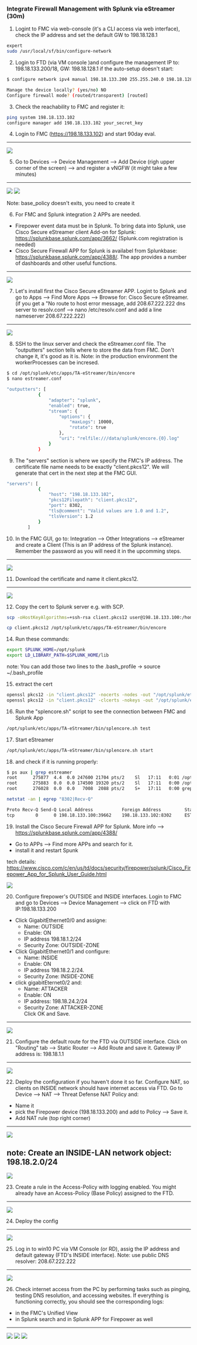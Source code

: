### Integrate Firewall Management with Splunk via eStreamer (30m)

1. Logint to FMC via web-console (it's a CLI access via web interface), check the IP address and set the default GW to 198.18.128.1
```bash
expert
sudo /usr/local/sf/bin/configure-network
```

2. Login to FTD (via VM console )and configure the management IP to: 198.18.133.200/18, GW: 198.18.128.1
if the auto-setup doesn't start:
```bash
$ configure network ipv4 manual 198.18.133.200 255.255.240.0 198.18.128.1

Manage the device locally? (yes/no) NO
Configure firewall mode? (routed/transparent) [routed]
```

3. Check the reachability to FMC and register it:
```bash
ping system 198.18.133.102
configure manager add 198.18.133.102 your_secret_key
```

4. Login to FMC (https://198.18.133.102) and start 90day eval.
---
![](attachments/eval.png)

5. Go to Devices --> Device Management --> Add Device (righ upper corner of the screen) --> and register a vNGFW (it might take a few minutes)
---
![](attachments/device_registration.png)
![](attachments/base_policy.png)

Note: base_policy doesn't exits, you need to create it

6. For FMC and Splunk integration 2 APPs are needed.
- Firepower event data must be in Splunk. To bring data into Splunk, use Cisco Secure eStreamer client Add-on for Splunk:  https://splunkbase.splunk.com/app/3662/ (Splunk.com registration is needed)
- Cisco Secure Firewall APP for Splunk is availabel from Splunkbase: https://splunkbase.splunk.com/app/4388/. The app provides a number of dashboards and other useful functions.
---
![](attachments/splunk_app.png)

7. Let's install first the Cisco Secure eStreamer APP. Logint to Splunk and go to Apps --> Find More Apps --> Browse for: Cisco Secure eStreamer. (if you get a "No route to host error message, add 208.67.222.222 dns server to resolv.conf --> nano /etc/resolv.conf and add a line nameserver 208.67.222.222)
---
![](attachments/browse_estreamer.png)

8. SSH to the linux server and check the eStreamer.conf file. The "outputters" section tells where to store the data from FMC. Don't change it, it's good as it is. Note: in the production environment the workerProcesses can be incresed.
```bash
$ cd /opt/splunk/etc/apps/TA-eStreamer/bin/encore
$ nano estreamer.conf

"outputters": [
            {
                "adapter": "splunk",
                "enabled": true,
                "stream": {
                    "options": {
                        "maxLogs": 10000,
                        "rotate": true
                    },
                    "uri": "relfile:///data/splunk/encore.{0}.log"
                }
            }

```

9. The "servers" section is where we specify the FMC's IP address. The certificate file name needs to be exactly "client.pkcs12". We will generate that cert in the next step at the FMC GUI.

```bash
"servers": [
            {
                "host": "198.18.133.102",
                "pkcs12Filepath": "client.pkcs12",
                "port": 8302,
                "tls@comment": "Valid values are 1.0 and 1.2",
                "tlsVersion": 1.2
            }
        ]

```

10. In the FMC GUI, go to: Integration --> Other Integrations --> eStreamer and create a Client (This is an IP address of the Splunk instance). Remember the password as you will need it in the upcomming steps.
---
![](attachments/estreamer1.png)

11. Download the certificate and name it client.pkcs12.
---
![](attachments/estreamer2.png)

12. Copy the cert to Splunk server e.g. with SCP.
```bash
scp -oHostKeyAlgorithms=+ssh-rsa client.pkcs12 user@198.18.133.100:/home/user/
```
```bash
cp client.pkcs12 /opt/splunk/etc/apps/TA-eStreamer/bin/encore
```

14. Run these commands: 
```bash
export SPLUNK_HOME=/opt/splunk
export LD_LIBRARY_PATH=$SPLUNK_HOME/lib
```
note: You can add those two lines to the .bash_profile -> source ~/.bash_profile


15. extract the cert
```bash
openssl pkcs12 -in "client.pkcs12" -nocerts -nodes -out "/opt/splunk/etc/apps/TA-eStreamer/bin/encore/198.18.133.102-8302_pkcs.key" -legacy
openssl pkcs12 -in "client.pkcs12" -clcerts -nokeys -out "/opt/splunk/etc/apps/TA-eStreamer/bin/encore/198.18.133.102-8302_pkcs.cert" -legacy
```

16. Run the "splencore.sh" script to see the connection between FMC and Splunk App
```bash
/opt/splunk/etc/apps/TA-eStreamer/bin/splencore.sh test
```

17. Start eStreamer
```bash
/opt/splunk/etc/apps/TA-eStreamer/bin/splencore.sh start
```

18. and check if it is running properly:
```bash
$ ps aux | grep estreamer
root      275877  4.4  0.0 247600 21704 pts/2    Sl   17:11   0:01 /opt/splunk/bin/python3 ./estreamer/service.py estreamer.conf
root      275883  0.0  0.0 174500 19320 pts/2    Sl   17:11   0:00 /opt/splunk/bin/python3 ./estreamer/service.py estreamer.conf
root      276028  0.0  0.0   7008  2088 pts/2    S+   17:11   0:00 grep --color=auto estreamer
```
```bash
netstat -an | egrep "8302|Recv-Q"

Proto Recv-Q Send-Q Local Address           Foreign Address         State      
tcp        0      0 198.18.133.100:39662    198.18.133.102:8302     ESTABLISHED
```

19. Install the Cisco Secure Firewall APP for Splunk. More info --> https://splunkbase.splunk.com/app/4388/
- Go to APPs --> Find more APPs and search for it.
- install it and restart Spunk

tech details: https://www.cisco.com/c/en/us/td/docs/security/firepower/splunk/Cisco_Firepower_App_for_Splunk_User_Guide.html

![](attachments/firewall_app1.png)

20. Configure firepower's OUTSIDE and INSIDE interfaces. Login to FMC and go to Devices --> Device Management --> click on FTD with IP:198.18.133.200
- Click GigabitEthernet0/0 and assigne:
    - Name: OUTSIDE
    - Enable: ON
    - IP address 198.18.1.2/24
    - Security Zone: OUTSIDE-ZONE
- Click GigabitEthernet0/1 and configure:
    - Name: INSIDE
    - Enable: ON
    - IP address 198.18.2.2/24.
    - Security Zone: INSIDE-ZONE
- click gigabitEternet0/2 and:
    - Name: ATTACKER
    - Enable: ON
    - IP address: 198.18.24.2/24
    - Security Zone: ATTACKER-ZONE    
Click OK and Save.
---
![](attachments/ftd-IP.png)

21. Configure the default route for the FTD via OUTSIDE interface. Click on "Routing" tab --> Static Router --> Add Route and save it. Gateway IP address is: 198.18.1.1
---
![](attachments/defroute.png)

22. Deploy the configuration if you haven't done it so far. Configure NAT, so clients on INSIDE network should have internet access via FTD. Go to Device --> NAT --> Threat Defense NAT Policy and:
- Name it
- pick the Firepower device (198.18.133.200) and add to Policy --> Save it.
- Add NAT rule (top right corner)
---
![](attachments/nat1.png)

note: Create an **INSIDE-LAN** network object: 198.18.2.0/24
---
![](attachments/nat2.png)

23. Create a rule in the Access-Policy with logging enabled. You might already have an Access-Policy (Base Policy) assigned to the FTD.
---
![](attachments/access-policy1.png)

24. Deploy the config
---
![](attachments/deploy.png)

25. Log in to win10 PC via VM Console (or RD), assig the IP address and default gateway (FTD's INSIDE interface).
Note: use public DNS resolver: 208.67.222.222
---
![](attachments/client1.png)

26. Check internet access from the PC by performing tasks such as pinging, testing DNS resolution, and accessing websites. If everything is functioning correctly, you should see the corresponding logs:
- in the FMC's Unified View 
- in Splunk search and in Splunk APP for Firepower as well
---
![](attachments/ps_testnet.png)
![](attachments/unified_view.png)
![](attachments/network_conn.png)



